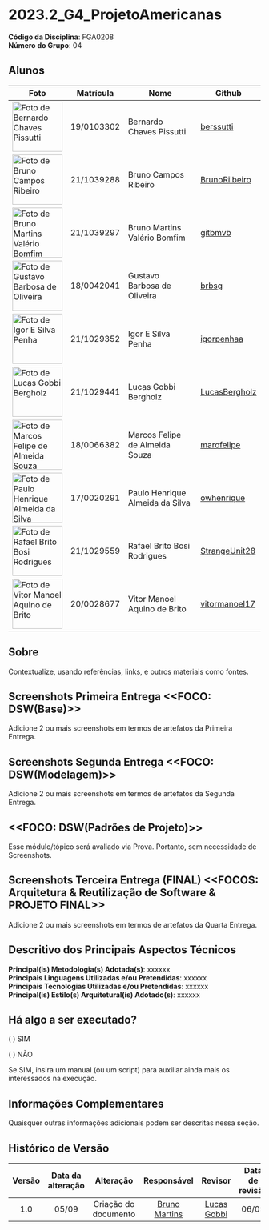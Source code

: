 # 2023.2_G4_ProjetoAmericanas

**Código da Disciplina**: FGA0208<br>
**Número do Grupo**: 04<br>

## Alunos
| Foto | Matrícula | Nome | Github |
|---|---|---|---|
| <img src="https://avatars.githubusercontent.com/u/57421498?v=4" width="100px" alt="Foto de Bernardo Chaves Pissutti"> | 19/0103302 | Bernardo Chaves Pissutti | [berssutti](https://github.com/berssutti) |
| <img src="https://avatars.githubusercontent.com/u/87769920?v=4" width="100px" alt="Foto de Bruno Campos Ribeiro"> | 21/1039288 | Bruno Campos Ribeiro | [BrunoRiibeiro](https://github.com/BrunoRiibeiro) |
| <img src="https://avatars.githubusercontent.com/u/30751876?v=4" width="100px" alt="Foto de Bruno Martins Valério Bomfim"> | 21/1039297 | Bruno Martins Valério Bomfim | [gitbmvb](https://github.com/gitbmvb) |
| <img src="https://avatars.githubusercontent.com/u/56006361?v=4" width="100px" alt="Foto de Gustavo Barbosa de Oliveira"> | 18/0042041 | Gustavo Barbosa de Oliveira | [brbsg](https://github.com/brbsg) |
| <img src="https://avatars.githubusercontent.com/u/98900627?v=4" width="100px" alt="Foto de Igor E Silva Penha"> | 21/1029352 | Igor E Silva Penha | [igorpenhaa](https://github.com/igorpenhaa) |
| <img src="https://avatars.githubusercontent.com/u/99743571?v=4" width="100px" alt="Foto de Lucas Gobbi Bergholz"> | 21/1029441 | Lucas Gobbi Bergholz | [LucasBergholz](https://github.com/LucasBergholz) |
| <img src="https://avatars.githubusercontent.com/u/40834597?v=4" width="100px" alt="Foto de Marcos Felipe de Almeida Souza"> | 18/0066382 | Marcos Felipe de Almeida Souza | [marofelipe](https://github.com/marofelipe) |
| <img src="https://avatars.githubusercontent.com/u/42396782?v=4" width="100px" alt="Foto de Paulo Henrique Almeida da Silva"> | 17/0020291 | Paulo Henrique Almeida da Silva | [owhenrique](https://github.com/owhenrique) |
| <img src="https://avatars.githubusercontent.com/u/97995709?v=4" width="100px" alt="Foto de Rafael Brito Bosi Rodrigues"> | 21/1029559 | Rafael Brito Bosi Rodrigues | [StrangeUnit28](https://github.com/StrangeUnit28) |
| <img src="https://avatars.githubusercontent.com/u/74791849?v=4" width="100px" alt="Foto de Vitor Manoel Aquino de Brito"> | 20/0028677 | Vitor Manoel Aquino de Brito | [vitormanoel17](https://github.com/vitormanoel17) |


## Sobre 
Contextualize, usando referências, links, e outros materiais como fontes.

## Screenshots Primeira Entrega <<FOCO: DSW(Base)>>
Adicione 2 ou mais screenshots em termos de artefatos da Primeira Entrega.

## Screenshots Segunda Entrega <<FOCO: DSW(Modelagem)>>
Adicione 2 ou mais screenshots em termos de artefatos da Segunda Entrega.

## <<FOCO: DSW(Padrões de Projeto)>>
Esse módulo/tópico será avaliado via Prova.
Portanto, sem necessidade de Screenshots.

## Screenshots Terceira Entrega (FINAL) <<FOCOS: Arquitetura & Reutilização de Software & PROJETO FINAL>>
Adicione 2 ou mais screenshots em termos de artefatos da Quarta Entrega.

## Descritivo dos Principais Aspectos Técnicos 
**Principal(is) Metodologia(s) Adotada(s)**: xxxxxx<br>
**Principais Linguagens Utilizadas e/ou Pretendidas**: xxxxxx<br>
**Principais Tecnologias Utilizadas e/ou Pretendidas**: xxxxxx<br>
**Principal(is) Estilo(s) Arquitetural(is) Adotado(s)**: xxxxxx<br>

## Há algo a ser executado?

( ) SIM

( ) NÃO

Se SIM, insira um manual (ou um script) para auxiliar ainda mais os interessados na execução.

## Informações Complementares 
Quaisquer outras informações adicionais podem ser descritas nessa seção.

## Histórico de Versão
|  Versão  | Data da alteração | Alteração | Responsável | Revisor | Data de revisão |
| :---: | :---: | :---: | :---: | :---: | :---: |
| 1.0 | 05/09 | Criação do documento | [Bruno Martins](https://github.com/gitbmvb) | [Lucas Gobbi](https://github.com/LucasBergholz) | 06/09 |
